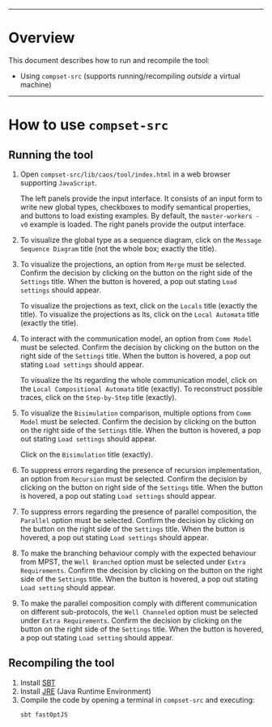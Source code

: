 ----------
# Overview

This document describes how to run and recompile the tool:

- Using `compset-src` (supports running/recompiling *outside* a virtual machine)

--------------------

# How to use `compset-src`

## Running the tool

1. Open `compset-src/lib/caos/tool/index.html` in a web browser supporting `JavaScript`.

    The left panels provide the input interface. It consists of an input form to write new global types, checkboxes to modify semantical properties, and buttons to load existing examples. By default, the `master-workers - v0` example is loaded. The right panels provide the output interface.

2. To visualize the global type as a sequence diagram, click on the `Message Sequence Diagram` title (not the whole box; exactly the title).

3. To visualize the projections, an option from `Merge` must be selected. Confirm the decision by clicking on the button on the right side of the `Settings` title. When the button is hovered, a pop out stating `Load settings` should appear.
    
    To visualize the projections as text, click on the `Locals` title (exactly the title).
    To visualize the projections as lts, click on the `Local Automata` title (exactly the title).

4. To interact with the communication model, an option from `Comm Model` must be selected. Confirm the decision by clicking on the button on the right side of the `Settings` title. When the button is hovered, a pop out stating `Load settings` should appear.

    To visualize the lts regarding the whole communication model, click on the `Local Compositional Automata` title (exactly).
    To reconstruct possible traces, click on the `Step-by-Step` title (exactly).

5. To visualize the `Bisimulation` comparison, multiple options from `Comm Model` must be selected. Confirm the decision by clicking on the button on the right side of the `Settings` title. When the button is hovered, a pop out stating `Load settings` should appear.

    Click on the `Bisimulation` title (exactly).

6. To suppress errors regarding the presence of recursion implementation, an option from `Recursion` must be selected. Confirm the decision by clicking on the button on right side of the `Settings` title. When the button is hovered, a pop out stating `Load settings` should appear.

7. To suppress errors regarding the presence of parallel composition, the `Parallel` option must be selected. Confirm the decision by clicking on the button on the right side of the `Settings` title. When the button is hovered, a pop out stating `Load settings` should appear.

8. To make the branching behaviour comply with the expected behaviour from MPST, the `Well Branched` option must be selected under `Extra Requirements`. Confirm the decision by clicking on the button on the right side of the `Settings` title. When the button is hovered, a pop out stating `Load setting` should appear.

9. To make the parallel composition comply with different communication on different sub-protocols, the `Well Channeled` option must be selected under `Extra Requirements`. Confirm the decision by clicking on the button on the right side of the `Settings` title. When the button is hovered, a pop out stating `Load setting` should appear.

## Recompiling the tool

1. Install [SBT](https://www.scala-sbt.org)
2. Install [JRE](https://www.oracle.com/java/technologies/javase/javase8-archive-downloads.html) (Java Runtime Environment)
3. Compile the code by opening a terminal in `compset-src` and executing:
   ```
   sbt fastOptJS
   ```